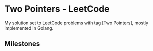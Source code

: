 # Two Pointers - LeetCode

My solution set to LeetCode problems with tag [Two Pointers], mostly implemented in Golang.

## Milestones

